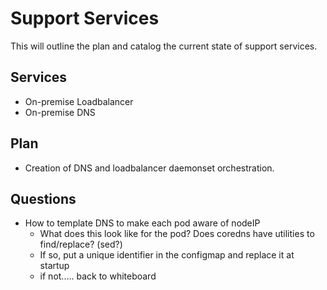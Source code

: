 # Support Services

This will outline the plan and catalog the current state of support services.

## Services
- On-premise Loadbalancer
- On-premise DNS

## Plan
- Creation of DNS and loadbalancer daemonset orchestration.

## Questions
- How to template DNS to make each pod aware of nodeIP 
    - What does this look like for the pod? Does coredns have utilities to find/replace? (sed?)
    - If so, put a unique identifier in the configmap and replace it at startup
    - if not..... back to whiteboard